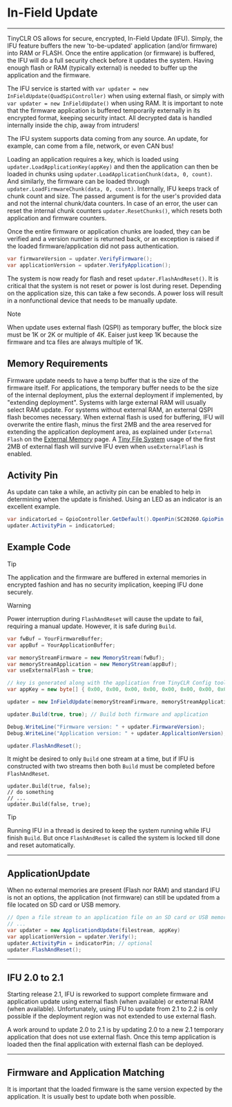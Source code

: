 # In-Field Update

---
TinyCLR OS allows for secure, encrypted, In-Field Update (IFU). Simply, the IFU feature buffers the new 'to-be-updated' application (and/or firmware) into RAM or FLASH. Once the entire application (or firmware) is buffered, the IFU will do a full security check before it updates the system. Having enough flash or RAM (typically external) is needed to buffer up the application and the firmware.

The IFU service is started with `var updater = new InFieldUpdate(QuadSpiController)` when using external flash, or simply with `var updater = new InFieldUpdate()` when using RAM. It is important to note that the firmware application is buffered temporarily externally in its encrypted format, keeping security intact. All decrypted data is handled internally inside the chip, away from intruders!

The IFU system supports data coming from any source. An update, for example, can come from a file, network, or even CAN bus!

Loading an application requires a key, which is loaded using `updater.LoadApplicationKey(appKey)` and then the application can then be loaded in chunks using `updater.LoadApplicationChunk(data, 0, count)`. And similarly, the firmware can be loaded through `updater.LoadFirmwareChunk(data, 0, count)`. Internally, IFU keeps track of chunk count and size. The passed argument is for the user's provided data and not the internal chunk/data counters. In case of an error, the user can reset the internal chunk counters `updater.ResetChunks()`, which resets both application and firmware counters.

Once the entire firmware or application chunks are loaded, they can be verified and a version number is returned back, or an exception is raised if the loaded firmware/application did not pass authentication.

```cs
var firmwareVersion = updater.VerifyFirmware();
var applicationVersion = updater.VerifyApplication();
```

The system is now ready for flash and reset `updater.FlashAndReset()`. It is critical that the system is not reset or power is lost during reset. Depending on the application size, this can take a few seconds. A power loss will result in a nonfunctional device that needs to be manually update.

> [!Note]
> When update uses external flash (QSPI) as temporary buffer, the block size must be 1K or 2K or multiple of 4K. Eaiser just keep 1K because the firmware and tca files are always multiple of 1K.

## Memory Requirements

Firmware update needs to have a temp buffer that is the size of the firmware itself. For applications, the temporary buffer needs to be the size of the internal deployment, plus the external deployment if implemented, by "extending deployment". Systems with large external RAM will usually select RAM update. For systems without external RAM, an external QSPI flash becomes necessary. When external flash is used for buffering, IFU will overwrite the entire flash, minus the first 2MB and the area reserved for extending the application deployment area, as explained under `External Flash` on the [External Memory](external-memory.md) page. A [Tiny File System](file-system.md) usage of the first 2MB of external flash will survive IFU even when `useExternalFlash` is enabled.

## Activity Pin

As update can take a while, an activity pin can be enabled to help in determining when the update is finished. Using an LED as an indicator is an excellent example.

```cs
var indicatorLed = GpioController.GetDefault().OpenPin(SC20260.GpioPin.PB0);
updater.ActivityPin = indicatorLed;
```

## Example Code

> [!Tip]
> The application and the firmware are buffered in external memories in encrypted fashion and has no security implication, keeping IFU done securely.

> [!Warning]
> Power interruption during `FlashAndReset` will cause the update to fail, requiring a manual update. However, it is safe during `Build`.


```cs
var fwBuf = YourFirmwareBuffer;
var appBuf = YourApplicationBuffer;

var memoryStreamFirmware = new MemoryStream(fwBuf);
var memoryStreamApplication = new MemoryStream(appBuf);
var useExternalFlash = true;

// key is generated along with the application from TinyCLR Config tool
var appKey = new byte[] { 0x00, 0x00, 0x00, 0x00, 0x00, 0x00, 0x00, 0x00, 0x00, 0x00, 0x00, 0x00, 0x00, 0x00, 0x00, 0x00 };

updater = new InFieldUpdate(memoryStreamFirmware, memoryStreamApplication, appKey, useExternalFlash);

updater.Build(true, true); // Build both firmware and application

Debug.WriteLine("Firmware version: " + updater.FirmwareVersion);
Debug.WriteLine("Application version: " + updater.ApplicaltionVersion);

updater.FlashAndReset();
```

It might be desired to only `Build` one stream at a time, but if IFU is constructed with two streams then both `Build` must be completed before `FlashAndReset`.

```
updater.Build(true, false);
// do something
// ...
updater.Build(false, true);
```
> [!Tip]
> Running IFU in a thread is desired to keep the system running while IFU finish `Build`. But once `FlashAndReset` is called the system is locked till done and reset automatically.

---

## ApplicationUpdate

When no external memories are present (Flash nor RAM) and standard IFU is not an options, the application (not firmware) can still be updated from a file located on SD card or USB memory.

```cs
// Open a file stream to an application file on an SD card or USB memory
// ...
var updater = new ApplicationdUpdate(filestream, appKey)
var applicationVersion = updater.Verify();
updater.ActivityPin = indicatorPin; // optional
updater.FlashAndReset();
```

---

## IFU 2.0 to 2.1

Starting release 2.1, IFU is reworked to support complete firmware and application update using external flash (when available) or external RAM (when available). Unfortunately, using IFU to update from 2.1 to 2.2 is only possible if the deployment region was not extended to use external flash.

A work around to update 2.0 to 2.1 is by updating 2.0 to a new 2.1 temporary application that does not use external flash. Once this temp application is loaded then the final application with external flash can be deployed.

---

## Firmware and Application Matching

It is important that the loaded firmware is the same version expected by the application. It is usually best to update both when possible.